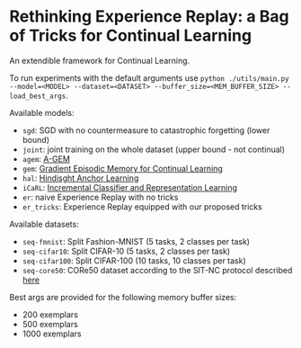 # Rethinking Experience Replay: a Bag of Tricks for Continual Learning
An extendible framework for Continual Learning.

To run experiments with the default arguments use `python ./utils/main.py --model=<MODEL> --dataset=<DATASET> --buffer_size=<MEM_BUFFER_SIZE> --load_best_args`.

Available models:

+ `sgd`: SGD with no countermeasure to catastrophic forgetting (lower bound)
+ `joint`: joint training on the whole dataset (upper bound - not continual)
+ `agem`: [A-GEM](https://arxiv.org/abs/1812.00420)
+ `gem`: [Gradient Episodic Memory for Continual Learning](https://arxiv.org/abs/1706.08840)
+ `hal`: [Hindisght Anchor Learning](https://arxiv.org/abs/2002.08165)
+ `iCaRL`: [Incremental Classifier and Representation Learning](https://arxiv.org/abs/1611.07725)
+ `er`: naive Experience Replay with no tricks
+ `er_tricks`: Experience Replay equipped with our proposed tricks

Available datasets:

+ `seq-fmnist`: Split Fashion-MNIST (5 tasks, 2 classes per task)
+ `seq-cifar10`: Split CIFAR-10 (5 tasks, 2 classes per task)
+ `seq-cifar100`: Split CIFAR-100 (10 tasks, 10 classes per task)
+ `seq-core50`: CORe50 dataset according to the SIT-NC protocol described [here](https://arxiv.org/abs/1806.08568)

Best args are provided for the following memory buffer sizes:

+ 200 exemplars
+ 500 exemplars
+ 1000 exemplars
